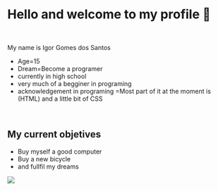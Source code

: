 <h1>Hello and welcome to my profile 👋</h1>
<br>
<p>My name is Igor Gomes dos Santos</p>
<ul>
  <li>Age=15</li>
  <li>Dream=Become a programer</li>
  <li>currently in high school</li>
  <li>very much of a begginer in programing</li>
  <li>acknowledgement in programing =Most part of it at the moment is (HTML) and a little bit of CSS</li>
  
</ul>
<br>
<h2>My current objetives</h2>
<ul>
  <li>Buy myself a good computer</li>
  <li>Buy a new bicycle</li>
  <li>and fullfil my dreams</li>
</ul>

<img src="https://media.tenor.com/il5brbite04AAAAi/garfield-typing-garfield.gif"/>
